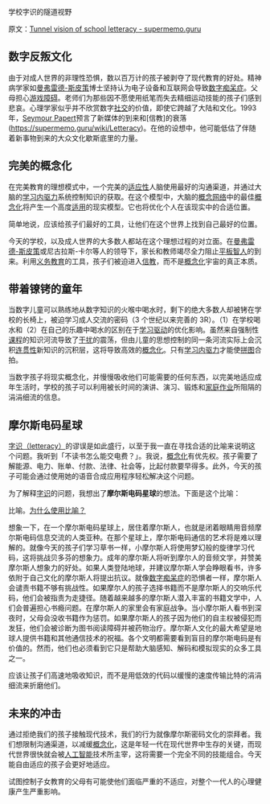 学校字识的隧道视野

原文：[Tunnel vision of school letteracy - supermemo.guru](https://supermemo.guru/wiki/Tunnel_vision_of_school_letteracy)

## 数字反叛文化

由于对成人世界的非理性恐惧，数以百万计的孩子被剥夺了现代教育的好处。精神病学家如[曼弗雷德-斯皮策](https://supermemo.guru/wiki/Manfred_Spitzer)博士坚持认为电子设备和互联网会导致[数字痴呆症](https://supermemo.guru/wiki/Digital_Dementia)。父母担心[游戏障碍](https://supermemo.guru/wiki/Gaming_disorder)。老师们为那些因不愿使用纸笔而失去精细运动技能的孩子们感到悲哀。心理学家似乎并不欣赏数字[社交](https://supermemo.guru/wiki/Socialization)的价值，即使它跨越了大陆和文化。1993年，[Seymour Papert](https://supermemo.guru/wiki/Seymour_Papert)预言了新媒体的到来和[信教]的衰落(https://supermemo.guru/wiki/Letteracy)。在他的设想中，他可能低估了伴随着新事物到来的大众文化歇斯底里的力量。

## 完美的概念化

在完美教育的理想模式中，一个完美的[适应性](https://supermemo.guru/wiki/Adaptability)人脑使用最好的沟通渠道，并通过大脑的[学习内驱力](https://supermemo.guru/wiki/Learn_drive)系统控制知识的获取。在这个模型中，大脑的[概念网络](https://supermemo.guru/wiki/Concept_network)中的最佳[概念化](https://supermemo.guru/wiki/Conceptualization)将产生一个高度[适用](https://supermemo.guru/wiki/Applicability)的现实模型。它也将优化个人在该现实中的合适位置。

简单地说，应该给孩子们最好的工具，让他们在这个世界上找到自己最好的位置。

今天的学校，以及成人世界的大多数人都站在这个理想过程的对立面。在[曼弗雷德-斯皮策](https://supermemo.guru/wiki/Manfred_Spitzer)或尼古拉斯-卡尔等人的领导下，家长和教师竭尽全力阻止[平板智人](https://supermemo.guru/wiki/Homo_tabletis)的到来。利用[义务教育](https://supermemo.guru/wiki/Compulsory_schooling)的工具，孩子们被迫进入[信教](https://supermemo.guru/wiki/Letteracy)，而不是[概念化](https://supermemo.guru/wiki/Conceptualization)宇宙的真正本质。

## 带着镣铐的童年

当数字儿童可以熟练地从数字知识的火喉中喝水时，剩下的绝大多数人却被铐在学校的长椅上，被迫学习成人交流的密码（3 个世纪以来完善的 3R）。（1）在学校喝水和（2）在自己的乐趣中喝水的区别在于[学习驱动](https://supermemo.guru/wiki/Learn_drive)的优化影响。虽然来自强制性[课程](https://supermemo.guru/wiki/Curriculum)的知识河流导致了[干扰](https://supermemo.guru/wiki/Interference)的震荡，但由儿童的思想控制的同一条河流实际上会沉积[连贯性](https://supermemo.guru/wiki/Coherence)新知识的沉积层，这将导致高效的[概念化](https://supermemo.guru/wiki/Conceptualization)。只有[学习内驱力](https://supermemo.guru/wiki/Learn_drive)才能使[拼图](https://supermemo.guru/wiki/Jigsaw_puzzle_metaphor)合拍。

当数字孩子将现实概念化，并慢慢吸收他们可能需要的任何东西，以完美地适应成年生活时，学校的孩子可以利用被长时间的演讲、演习、锻炼和[家庭作业](https://supermemo.guru/wiki/Homework)所阻隔的涓涓细流的信息。

## 摩尔斯电码星球

[字识（letteracy）](https://supermemo.guru/wiki/Letteracy)的谬误是如此盛行，以至于我一直在寻找合适的比喻来说明这个问题。我听到「不读书怎么能交电费？」。我说，[概念化](https://supermemo.guru/wiki/Conceptualization)有优先权。孩子需要了解能源、电力、账单、付款、法律、社会等，比起付款要早得多。此外，今天的孩子可能会通过使用她的语音合成应用程序轻松解决这个问题。

为了解释[字识](https://supermemo.guru/wiki/Letteracy)的问题，我想出了**摩尔斯电码星球**的想法。下面是这个比喻：

比喻。[为什么使用比喻？](https://supermemo.guru/wiki/Why_use_metaphors%3F)

想象一下，在一个摩尔斯电码星球上，居住着摩尔斯人，也就是闭着眼睛用音频摩尔斯电码信息交流的人类亚种。在那个星球上，摩尔斯电码通信的艺术将是难以理解的。就像今天的孩子们学习草书一样，小摩尔斯人将使用梦幻般的旋律学习代码，这将挑战贝多芬的想象力。成年的摩尔斯人将听到摩尔人的音频文学，并赞美摩尔斯人想象力的好处。如果人类登陆地球，并建议摩尔斯人学会睁眼看书，许多依附于自己文化的摩尔斯人将提出抗议。就像[数字痴呆症](https://supermemo.guru/wiki/Digital_Dementia)的恐惧者一样，摩尔斯人会谴责书籍不够有挑战性。如果摩尔人的孩子选择书籍而不是摩尔斯人的交响乐代码，他们会被指责为走捷径。随着越来越多的摩尔斯人潜入丰富的书籍文学中，人们会普遍担心书瘾问题。在摩尔斯人的家里会有家庭战争。当小摩尔斯人看书到深夜时，父母会没收书籍作为惩罚。如果摩尔斯人的孩子因为他们的自主权被侵犯而发狂，他们会被诊断为图书阅读障碍并被药物治疗。摩尔斯人文化的最大希望是地球人提供书籍和其他通信技术的祝福。各个文明都需要看到盲目的摩尔斯电码是有价值的。然而，他们也必须看到它只是帮助大脑感知、解码和模拟现实的众多工具之一。

应该让孩子们高速地吸收知识，而不是用低效的代码以缓慢的速度传输比特的涓涓细流来折磨他们。

## 未来的冲击

通过拒绝我们的孩子接触现代技术，我们的行为就像摩尔斯密码文化的崇拜者。我们想限制沟通渠道，以减缓[概念化](https://supermemo.guru/wiki/Conceptualization)，这是年轻一代在现代世界中生存的关键，而现代世界很快就会被[人工智能](https://supermemo.guru/wiki/Artificial_intelligence)技术所主宰，这将需要一个完全不同的技能组合。今天能自由适应的孩子会更好地适应。

试图控制子女教育的父母有可能使他们面临严重的不适应，对整个一代人的心理健康产生严重影响。